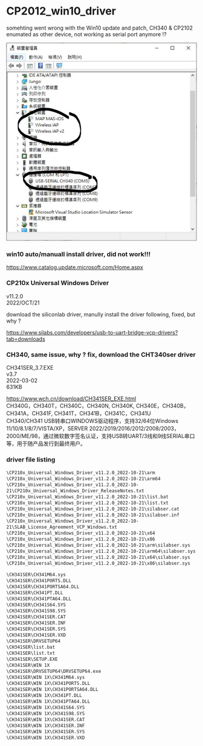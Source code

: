 # CP2012_win10_driver
somehting went wrong with the Win10 update and patch, CH340 &amp; CP2102 enumated as other device, not working as serial port anymore !?

![CH340_wrong.JPG](CH340_wrong.JPG)  

### win10 auto/manuall install driver, did not work!!!
https://www.catalog.update.microsoft.com/Home.aspx


### CP210x Universal Windows Driver
v11.2.0  
2022/OCT/21  

download the siliconlab driver, manully install the driver following, fixed, but why ?

https://www.silabs.com/developers/usb-to-uart-bridge-vcp-drivers?tab=downloads




### CH340, same issue, why ? fix, download the CHT340ser driver  
CH341SER_3.7.EXE  
v3.7 	
2022-03-02 	
631KB  

https://www.wch.cn/download/CH341SER_EXE.html  
CH340G，CH340T，CH340C，CH340N, CH340K, CH340E，CH340B，CH341A，CH341F, CH341T，CH341B，CH341C，CH341U 	
CH340/CH341 USB转串口WINDOWS驱动程序，支持32/64位Windows 11/10/8.1/8/7/VISTA/XP，SERVER 2022/2019/2016/2012/2008/2003，2000/ME/98，通过微软数字签名认证，支持USB转UART/3线和9线SERIAL串口等，用于随产品发行到最终用户。  


### driver file listing
```
\CP210x_Universal_Windows_Driver_v11.2.0_2022-10-21\arm
\CP210x_Universal_Windows_Driver_v11.2.0_2022-10-21\arm64
\CP210x_Universal_Windows_Driver_v11.2.0_2022-10-21\CP210x_Universal_Windows_Driver_ReleaseNotes.txt
\CP210x_Universal_Windows_Driver_v11.2.0_2022-10-21\list.bat
\CP210x_Universal_Windows_Driver_v11.2.0_2022-10-21\list.txt
\CP210x_Universal_Windows_Driver_v11.2.0_2022-10-21\silabser.cat
\CP210x_Universal_Windows_Driver_v11.2.0_2022-10-21\silabser.inf
\CP210x_Universal_Windows_Driver_v11.2.0_2022-10-21\SLAB_License_Agreement_VCP_Windows.txt
\CP210x_Universal_Windows_Driver_v11.2.0_2022-10-21\x64
\CP210x_Universal_Windows_Driver_v11.2.0_2022-10-21\x86
\CP210x_Universal_Windows_Driver_v11.2.0_2022-10-21\arm\silabser.sys
\CP210x_Universal_Windows_Driver_v11.2.0_2022-10-21\arm64\silabser.sys
\CP210x_Universal_Windows_Driver_v11.2.0_2022-10-21\x64\silabser.sys
\CP210x_Universal_Windows_Driver_v11.2.0_2022-10-21\x86\silabser.sys
```


```
\CH341SER\CH341M64.sys
\CH341SER\CH341PORTS.DLL
\CH341SER\CH341PORTSA64.DLL
\CH341SER\CH341PT.DLL
\CH341SER\CH341PTA64.DLL
\CH341SER\CH341S64.SYS
\CH341SER\CH341S98.SYS
\CH341SER\CH341SER.CAT
\CH341SER\CH341SER.INF
\CH341SER\CH341SER.SYS
\CH341SER\CH341SER.VXD
\CH341SER\DRVSETUP64
\CH341SER\list.bat
\CH341SER\list.txt
\CH341SER\SETUP.EXE
\CH341SER\WIN 1X
\CH341SER\DRVSETUP64\DRVSETUP64.exe
\CH341SER\WIN 1X\CH341M64.sys
\CH341SER\WIN 1X\CH341PORTS.DLL
\CH341SER\WIN 1X\CH341PORTSA64.DLL
\CH341SER\WIN 1X\CH341PT.DLL
\CH341SER\WIN 1X\CH341PTA64.DLL
\CH341SER\WIN 1X\CH341S64.SYS
\CH341SER\WIN 1X\CH341S98.SYS
\CH341SER\WIN 1X\CH341SER.CAT
\CH341SER\WIN 1X\CH341SER.INF
\CH341SER\WIN 1X\CH341SER.SYS
\CH341SER\WIN 1X\CH341SER.VXD
```
